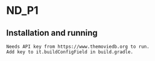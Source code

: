 # ND_P1

## Installation and running
    Needs API key from https://www.themoviedb.org to run.
    Add key to it.buildConfigField in build.gradle.
